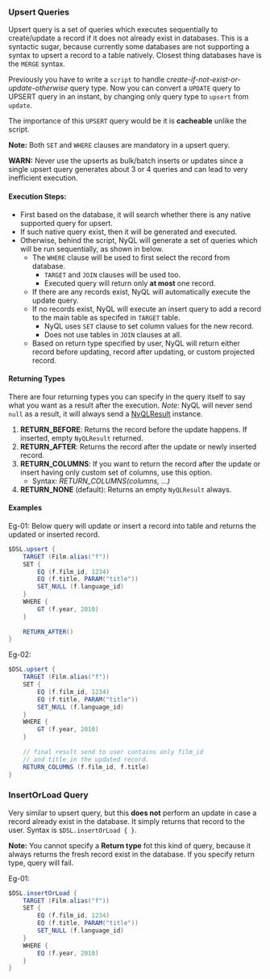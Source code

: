 ### Upsert Queries
Upsert query is a set of queries which executes sequentially to create/update a record if it does not already exist in databases.
This is a syntactic sugar, because currently some databases are not supporting a syntax to upsert a record to a table natively.
Closest thing databases have is the `MERGE` syntax.

Previously you have to write a `script` to handle _create-if-not-exist-or-update-otherwise_ query type.
Now you can convert a `UPDATE` query to UPSERT query in an instant, by changing only query type to `upsert` from `update`.

The importance of this `UPSERT` query would be it is __cacheable__ unlike the script.

**Note:** Both `SET` and `WHERE` clauses are mandatory in a upsert query.

**WARN:** Never use the upserts as bulk/batch inserts or updates since a single upsert query generates about 3 or 4 queries and can lead 
to very inefficient execution.

#### Execution Steps:
 * First based on the database, it will search whether there is any native supported query for upsert.
 * If such native query exist, then it will be generated and executed.
 * Otherwise, behind the script, NyQL will generate a set of queries which will be run sequentially, as shown in below.
     * The `WHERE` clause will be used to first select the record from database.
       * `TARGET` and `JOIN` clauses will be used too.
       * Executed query will return only __at most__ one record.
     * If there are any records exist, NyQL will automatically execute the update query.
     * If no records exist, NyQL will execute an insert query to add a record to the main table as specifed in `TARGET` table.
       * NyQL uses `SET` clause to set column values for the new record.
       * Does not use tables in `JOIN` clauses at all.
     * Based on return type specified by user, NyQL will return either record before updating, record after updating,
     or custom projected record.

#### Returning Types
There are four returning types you can specify in the query itself to say what you want as a result after the execution.
*Note:* NyQL will never send `null` as a result, it will always send a [NyQLResult](nyresult.md) instance.

1. __RETURN_BEFORE__: Returns the record before the update happens. If inserted, empty `NyQLResult` returned.
2. __RETURN_AFTER__: Returns the record after the update or newly inserted record.
3. __RETURN_COLUMNS__: If you want to return the record after the update or insert having only custom set of columns, use this option.
    * Syntax: *RETURN_COLUMNS(columns, ...)* 
4. __RETURN_NONE__ (default): Returns an empty `NyQLResult` always.

#### Examples

Eg-01:
Below query will update or insert a record into table and returns the updated or inserted record.
```groovy
$DSL.upsert {
    TARGET (Film.alias("f"))
    SET {
        EQ (f.film_id, 1234)
        EQ (f.title, PARAM("title"))
        SET_NULL (f.language_id)
    }
    WHERE {
        GT (f.year, 2010)
    }
    
    RETURN_AFTER()
}
```

Eg-02:
```groovy
$DSL.upsert {
    TARGET (Film.alias("f"))
    SET {
        EQ (f.film_id, 1234)
        EQ (f.title, PARAM("title"))
        SET_NULL (f.language_id)
    }
    WHERE {
        GT (f.year, 2010)
    }
    
    // final result send to user contains only film_id 
    // and title in the updated record.
    RETURN_COLUMNS (f.film_id, f.title)
}
```


### InsertOrLoad Query
Very similar to upsert query, but this **does not** perform an update in case a record already exist in the database.
It simply returns that record to the user. Syntax is `$DSL.insertOrLoad { }`.

**Note:** You cannot specify a **Return type** fot this kind of query, because it always returns
the fresh record exist in the database. If you specify return type, query will fail.

Eg-01:
```groovy
$DSL.insertOrLoad {
    TARGET (Film.alias("f"))
    SET {
        EQ (f.film_id, 1234)
        EQ (f.title, PARAM("title"))
        SET_NULL (f.language_id)
    }
    WHERE {
        EQ (f.year, 2010)
    }
}
```


